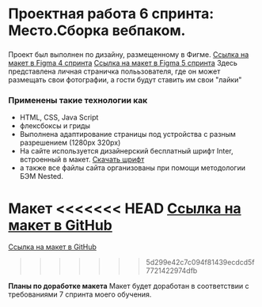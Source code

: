 # Проектная работа 6 спринта: Место.Сборка вебпаком.

### 
Проект был выполнен по дизайну, размещенному в Фигме. [Ссылка на макет в Figma 4 спринта](https://www.figma.com/file/2cn9N9jSkmxD84oJik7xL7/JavaScript.-Sprint-4?node-id=0%3A1) 
[Ссылка на макет в Figma 5 спринта](https://www.figma.com/file/bjyvbKKJN2naO0ucURl2Z0/JavaScript.-Sprint-5?type=design&node-id=0-1&mode=design&t=Dr7CNiyJmEbrls4G-0)
Здесь представлена личная страничка полььзователя, где он может размещать свои фотографии, а гости будут ставить им свои "лайки"

### Применены такие технологии как
* HTML, CSS, Java Script
* флексбоксы и гриды
* Выполнена адаптирование страницы под устройства с разным разрешением (1280px 320px)
* На сайте используется дизайнерский бесплатный шрифт Inter, встроенный в макет. [Скачать шрифт](https://rsms.me/inter/)
* а также все файлы сайта организованы при помощи методологии БЭМ Nested.


**Макет**
<<<<<<< HEAD
[Ссылка на макет в GitHub](https://lybsik.github.io/mesto-project-ff/)
=======
[Ссылка на макет в GitHub](https://lybsik.github.io/mesto-project-ff/)
>>>>>>> 5d299e42c7c094f81439ecdcd5f7721422974dfb

**Планы по доработке макета**
Макет будет доработан в соответствии с требованиями 7 спринта моего обучения.
